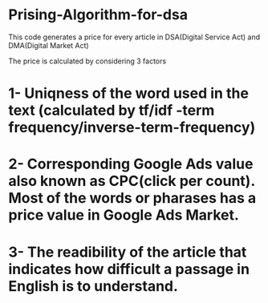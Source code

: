 # Prising-Algorithm-for-dsa

This code generates a price for every article in DSA(Digital Service Act) and DMA(Digital Market Act)

The price is calculated by considering 3 factors
# 1- Uniqness of the word used in the text (calculated by tf/idf -term frequency/inverse-term-frequency)
# 2- Corresponding Google Ads value also known as CPC(click per count). Most of the words or pharases has a price value in Google Ads Market. 
# 3- The readibility of the article that indicates how difficult a passage in English is to understand.

